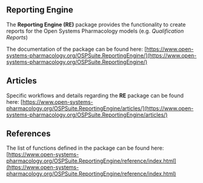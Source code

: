 ## Reporting Engine

The **Reporting Engine (RE)** package provides the functionality to create reports for the Open Systems Pharmacology models (e.g. _Qualification Reports_) 

The documentation of the package can be found here:
[https://www.open-systems-pharmacology.org/OSPSuite.ReportingEngine/](https://www.open-systems-pharmacology.org/OSPSuite.ReportingEngine/)


## Articles
Specific workflows and details regarding the **RE** package can be found here:
[https://www.open-systems-pharmacology.org/OSPSuite.ReportingEngine/articles/](https://www.open-systems-pharmacology.org/OSPSuite.ReportingEngine/articles/)


## References
The list of functions defined in the package can be found here: 
[https://www.open-systems-pharmacology.org/OSPSuite.ReportingEngine/reference/index.html](https://www.open-systems-pharmacology.org/OSPSuite.ReportingEngine/reference/index.html)

